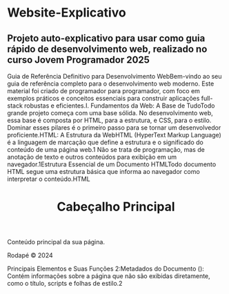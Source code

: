 # Website-Explicativo
Projeto auto-explicativo para usar como guia rápido de desenvolvimento web, realizado no curso Jovem Programador 2025
---------------------------------------------------------------------------------------------------------------------------------------------------------------------------------------------------------------------------------------
Guia de Referência Definitivo para Desenvolvimento WebBem-vindo ao seu guia de referência completo para o desenvolvimento web moderno. Este material foi criado de programador para programador, com foco em exemplos práticos e conceitos essenciais para construir aplicações full-stack robustas e eficientes.I. Fundamentos da Web: A Base de TudoTodo grande projeto começa com uma base sólida. No desenvolvimento web, essa base é composta por HTML, para a estrutura, e CSS, para o estilo. Dominar esses pilares é o primeiro passo para se tornar um desenvolvedor proficiente.HTML: A Estrutura da WebHTML (HyperText Markup Language) é a linguagem de marcação que define a estrutura e o significado do conteúdo de uma página web.1 Não se trata de programação, mas de anotação de texto e outros conteúdos para exibição em um navegador.1Estrutura Essencial de um Documento HTMLTodo documento HTML segue uma estrutura básica que informa ao navegador como interpretar o conteúdo.HTML<!DOCTYPE html>
<html lang="pt-BR">
<head>
    <meta charset="UTF-8">
    <meta name="viewport" content="width=device-width, initial-scale=1.0">
    <title>Título da Página</title>
    <link rel="stylesheet" href="style.css">
</head>
<body>
    <header>
        <h1>Cabeçalho Principal</h1>
    </header>
    <main>
        <p>Conteúdo principal da sua página.</p>
    </main>
    <footer>
        <p>Rodapé &copy; 2024</p>
    </footer>
    <script src="script.js"></script>
</body>
</html>
Principais Elementos e Suas Funções 2:Metadados do Documento (<head>): Contém informações sobre a página que não são exibidas diretamente, como o título, scripts e folhas de estilo.2<title>: Define o título da página, exibido na aba do navegador.<meta>: Fornece metadados como a codificação de caracteres (charset) e configurações de viewport para responsividade.<link>: Usado para vincular recursos externos, mais comumente folhas de estilo CSS.Seções de Conteúdo (<body>): Elementos que criam a estrutura lógica e o esboço do documento.<header>: Representa o cabeçalho de uma seção ou da página.<nav>: Contém links de navegação.<main>: Engloba o conteúdo principal e único da página.<article>: Bloco de conteúdo independente e autocontido (ex: um post de blog).<section>: Agrupamento temático de conteúdo.<aside>: Conteúdo secundário ou relacionado (ex: uma barra lateral).<footer>: Representa o rodapé de uma seção ou da página.Conteúdo de Texto:<h1> a <h6>: Títulos de diferentes níveis de importância.<p>: Parágrafo de texto.<a>: Âncora, usada para criar hiperlinks com o atributo href.<strong> e <em>: Dão ênfase forte e regular ao texto, respectivamente.<ul>, <ol>, <li>: Criam listas não ordenadas e ordenadas, com seus respectivos itens.Formulários:<form>: Contêiner para elementos de entrada de dados.<input>: Elemento de entrada versátil, cujo comportamento é definido pelo atributo type (ex: text, email, password, checkbox, submit).<label>: Etiqueta descritiva para um <input>, crucial para acessibilidade.<textarea>: Campo de texto de múltiplas linhas.<button>: Botão clicável.CSS: Estilizando a WebCSS (Cascading Style Sheets) é a linguagem usada para descrever a apresentação e o estilo visual de um documento HTML.3 Ele separa o conteúdo da sua aparência, tornando o código mais limpo e fácil de manter.Sintaxe e SeletoresUma regra CSS é composta por um seletor e um bloco de declaração. O seletor "aponta" para o elemento HTML que você deseja estilizar.5CSS/* Seletor de tipo (elemento) */
p {
  color: #333;
  font-size: 16px;
}

/* Seletor de classe */
.destaque {
  background-color: yellow;
  font-weight: bold;
}

/* Seletor de ID */
#cabecalho-principal {
  padding: 20px;
  border-bottom: 1px solid #ccc;
}
O Box ModelTodo elemento HTML pode ser considerado uma caixa retangular. O Box Model do CSS descreve como essa caixa é composta por quatro partes 5:Content: O conteúdo real do elemento (texto, imagem, etc.).Padding: Um espaçamento interno, entre o conteúdo e a borda.Border: A borda que envolve o padding e o conteúdo.Margin: Um espaçamento externo, que "empurra" outros elementos para longe.Layout com Display Flex (Flexbox)Flexbox é um modelo de layout unidimensional projetado para alinhar e distribuir espaço entre itens em um contêiner de forma eficiente, mesmo quando o tamanho dos itens é dinâmico.6 Para ativá-lo, basta aplicar display: flex; ao elemento pai (o contêiner).7Conceitos Chave do Flexbox:Flex Container e Flex Items: Ao definir display: flex em um elemento, ele se torna o flex container, e seus filhos diretos se tornam flex items.7Eixos (Main e Cross): O Flexbox opera em dois eixos. O eixo principal (main axis) é a direção em que os itens são dispostos, e o eixo transversal (cross axis) é perpendicular a ele.7Propriedades para o Flex Container (Pai):PropriedadeDescriçãoValores ComunsdisplayAtiva o contexto Flexbox.flexflex-directionDefine a direção do eixo principal.row (padrão), column, row-reversejustify-contentAlinha os itens ao longo do eixo principal.flex-start, flex-end, center, space-betweenalign-itemsAlinha os itens ao longo do eixo transversal.stretch (padrão), flex-start, center, flex-endflex-wrapPermite que os itens quebrem para a linha seguinte.nowrap (padrão), wrapgapDefine o espaçamento entre os itens.10px, 1remPropriedades para os Flex Items (Filhos):PropriedadeDescriçãoValores Comunsflex-growDefine a capacidade de um item crescer para ocupar espaço.0 (padrão), 1flex-shrinkDefine a capacidade de um item encolher se necessário.1 (padrão), 0flex-basisDefine o tamanho inicial de um item.auto (padrão), 200pxorderAltera a ordem visual dos itens.0 (padrão), -1, 1align-selfSobrescreve o align-items para um item individual.auto, center, flex-startII. O Front-End Dinâmico com ReactPara criar interfaces de usuário (UIs) interativas e complexas, utilizamos bibliotecas como o React. Ele nos permite construir UIs a partir de peças reutilizáveis chamadas componentes.10Vite: Ferramenta de Build ModernaVite é uma ferramenta que oferece uma experiência de desenvolvimento extremamente rápida.12 Para iniciar um novo projeto React com Vite, o processo é simples.Iniciando um Projeto 12:Bash# npm 7+
npm create vite@latest meu-app-react -- --template react

# Navegue até o diretório e instale as dependências
cd meu-app-react
npm install

# Inicie o servidor de desenvolvimento
npm run dev
JavaScript Essencial para ReactReact é, em sua essência, JavaScript. Dominar os seguintes conceitos de JS é crucial 13:Variáveis: Use const por padrão e let quando a variável precisar ser reatribuída.Funções de Seta (Arrow Functions): Sintaxe concisa e this léxico.13Desestruturação (Destructuring): Facilita a extração de valores de objetos e arrays.Módulos (Import/Export): Essencial para organizar o código em componentes.Métodos de Array: .map() para renderizar listas, .filter() para filtrar dados e .find() para buscar itens.Componentização: A Filosofia do ReactA ideia central do React é dividir a UI em componentes independentes e reutilizáveis.14 Um componente é uma função JavaScript que retorna uma marcação (JSX).16Regras para Criar Componentes 17:Nomes com Letra Maiúscula: Nomes de componentes devem sempre começar com uma letra maiúscula (ex: MeuComponente).Exportar o Componente: Use export default para que ele possa ser importado em outros arquivos.Retornar JSX: O componente deve retornar a marcação que descreve sua aparência.Exemplo de um Componente Simples:JavaScript// src/components/Botao.jsx

function Botao() {
  return (
    <button>Clique aqui</button>
  );
}

export default Botao;
Para usá-lo em outro componente, basta importá-lo e renderizá-lo como uma tag HTML 18:JavaScript// src/App.jsx
import Botao from './components/Botao';

function App() {
  return (
    <div>
      <h1>Bem-vindo ao meu App</h1>
      <Botao />
    </div>
  );
}

export default App;
Props e State: Tornando Componentes DinâmicosProps (Propriedades): São usadas para passar dados de um componente pai para um componente filho. As props são somente leitura e não devem ser modificadas pelo filho.16JavaScript// No componente pai (App.jsx)
<Botao texto="Enviar Formulário" />

// No componente filho (Botao.jsx)
function Botao(props) {
  return <button>{props.texto}</button>;
}
// Ou usando desestruturação:
function Botao({ texto }) {
  return <button>{texto}</button>;
}
State (Estado): É a memória interna de um componente. Para adicionar estado a um componente funcional, usamos o hook useState.16 Quando o estado muda, o React renderiza o componente novamente.JavaScriptimport { useState } from 'react';

function Contador() {
  const [contagem, setContagem] = useState(0);

  function handleClick() {
    setContagem(contagem + 1);
  }

  return (
    <div>
      <p>Você clicou {contagem} vezes</p>
      <button onClick={handleClick}>Clique aqui</button>
    </div>
  );
}
Navegação com React RouterEm aplicações de página única (SPAs), a navegação é gerenciada no lado do cliente. O React Router é a biblioteca padrão para isso.Instalação:Bashnpm install react-router-dom
Uso:<Link> e <NavLink>: Para navegação declarativa iniciada pelo usuário.19useNavigate e <Navigate>: Para navegação programática (acionada por lógica) ou condicional.20Exemplo de Navegação Programática:O hook useNavigate retorna uma função que permite navegar para outra rota. É ideal para cenários como o redirecionamento após um login bem-sucedido.19JavaScriptimport { useNavigate } from 'react-router-dom';

function FormularioLogin() {
  const navigate = useNavigate();

  function handleLogin() {
    // Lógica de autenticação...
    // Se for bem-sucedido:
    navigate('/dashboard');
  }

  return <button onClick={handleLogin}>Entrar</button>;
}
Comunicação com APIs: AxiosAxios é um cliente HTTP baseado em promessas para fazer requisições a APIs de back-end.22Instalação:Bashnpm install axios
Exemplos de Requisições:GET (Buscar Dados):JavaScriptimport axios from 'axios';

async function buscarUsuarios() {
  try {
    const response = await axios.get('https://api.exemplo.com/usuarios');
    console.log(response.data);
  } catch (error) {
    console.error('Erro ao buscar usuários:', error);
  }
}
POST (Enviar Dados):JavaScriptimport axios from 'axios';

async function criarUsuario(novoUsuario) {
  try {
    const response = await axios.post('https://api.exemplo.com/usuarios', novoUsuario);
    console.log('Usuário criado:', response.data);
  } catch (error) {
    console.error('Erro ao criar usuário:', error);
  }
}
III. O Back-End com Node.js e ExpressNode.js é um ambiente de execução que permite rodar JavaScript no lado do servidor, fora do navegador.24 Ele é construído sobre o motor V8 do Chrome e utiliza uma arquitetura orientada a eventos e não bloqueante, o que o torna ideal para aplicações de I/O intensivo.24Express: O Framework Web MinimalistaExpress é um framework web para Node.js que simplifica a criação de servidores e APIs.26Criando um Servidor Básico 26:Instale o Express: npm install expressCrie o arquivo do servidor (ex: server.js):JavaScriptconst express = require('express');
const app = express();
const port = 3000;

// Middleware para analisar JSON no corpo da requisição
app.use(express.json());

// Rota GET para a raiz
app.get('/', (req, res) => {
  res.send('Olá, Mundo!');
});

// Inicia o servidor
app.listen(port, () => {
  console.log(`Servidor rodando em http://localhost:${port}`);
});
Roteamento e Middleware:Roteamento: Define como a aplicação responde a uma requisição de cliente para um endpoint específico (um caminho e um método HTTP).26Middleware: São funções que têm acesso aos objetos de requisição (req), resposta (res) e à próxima função de middleware no ciclo. São usados para tarefas como logging, autenticação e análise do corpo da requisição.26express.json() é um exemplo de middleware integrado.IV. Padrões ArquitetônicosPara construir aplicações escaláveis e de fácil manutenção, utilizamos padrões arquitetônicos que organizam nosso código.APIs REST (Representational State Transfer)REST é um estilo arquitetônico para projetar aplicações em rede.27 Uma API RESTful utiliza métodos HTTP padrão para realizar operações CRUD (Create, Read, Update, Delete) em recursos.29Princípios do REST 27:Interface Uniforme: Interação padronizada entre cliente e servidor.Cliente-Servidor: Separação clara entre a UI (cliente) e o armazenamento de dados (servidor).Stateless (Sem Estado): Cada requisição do cliente deve conter toda a informação necessária para o servidor processá-la, sem depender de sessões anteriores.Cacheable: As respostas devem indicar se podem ou não ser armazenadas em cache para melhorar o desempenho.Mapeamento de Métodos HTTP para Operações CRUD 30:Método HTTPOperação CRUDDescriçãoGETRead (Ler)Recupera um ou mais recursos.POSTCreate (Criar)Cria um novo recurso.PUTUpdate (Atualizar)Atualiza um recurso existente completamente.DELETEDelete (Excluir)Remove um recurso existente.PATCHUpdate (Atualizar)Aplica uma atualização parcial a um recurso.Estrutura MVC (Model-View-Controller)O padrão MVC divide a aplicação em três componentes interconectados para organizar o código e separar as responsabilidades 31:Model: Representa os dados e a lógica de negócio. É responsável por interagir com o banco de dados.31View: A camada de apresentação. Em uma API REST, a "view" é tipicamente a representação dos dados enviada como JSON.31Controller: Atua como intermediário. Recebe a entrada do usuário (requisições HTTP), interage com o Model e envia a resposta (a "view" JSON) de volta.31Exemplo de Estrutura de Projeto MVC com Express 31:/meu-projeto-api

|-- /node_modules
|-- /src
| |-- /controllers
| | |-- usuarioController.js
| |-- /models
| | |-- Usuario.js
| |-- /routes
| | |-- usuarioRoutes.js
| `-- server.js
`-- package.json
server.js (Ponto de Entrada): Configura o Express, conecta ao banco de dados e importa as rotas.JavaScript// src/server.js
const express = require('express');
const usuarioRoutes = require('./routes/usuarioRoutes');
const app = express();
app.use(express.json());
app.use('/api', usuarioRoutes); // Monta as rotas de usuário
//...
usuarioRoutes.js (Rotas): Mapeia os endpoints para as funções do controller.JavaScript// src/routes/usuarioRoutes.js
const express = require('express');
const router = express.Router();
const usuarioController = require('../controllers/usuarioController');

router.get('/usuarios', usuarioController.buscarTodos);
router.post('/usuarios', usuarioController.criar);

module.exports = router;
usuarioController.js (Controller): Contém a lógica para manipular as requisições.JavaScript// src/controllers/usuarioController.js
// (Supondo que o Model já foi criado)

exports.buscarTodos = (req, res) => {
  // Lógica para buscar usuários no Model
  res.json({ usuarios: [...] });
};

exports.criar = (req, res) => {
  const novoUsuario = req.body;
  // Lógica para salvar o novo usuário com o Model
  res.status(201).json(novoUsuario);
};
Essa estrutura torna a aplicação mais organizada, escalável e fácil de manter.
